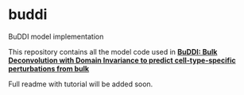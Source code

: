 # buddi
BuDDI model implementation

This repository contains all the model code used in [**BuDDI: Bulk Deconvolution with Domain Invariance to predict cell-type-specific perturbations from bulk**](https://www.biorxiv.org/content/10.1101/2023.07.20.549951v1)

Full readme with tutorial will be added soon.
